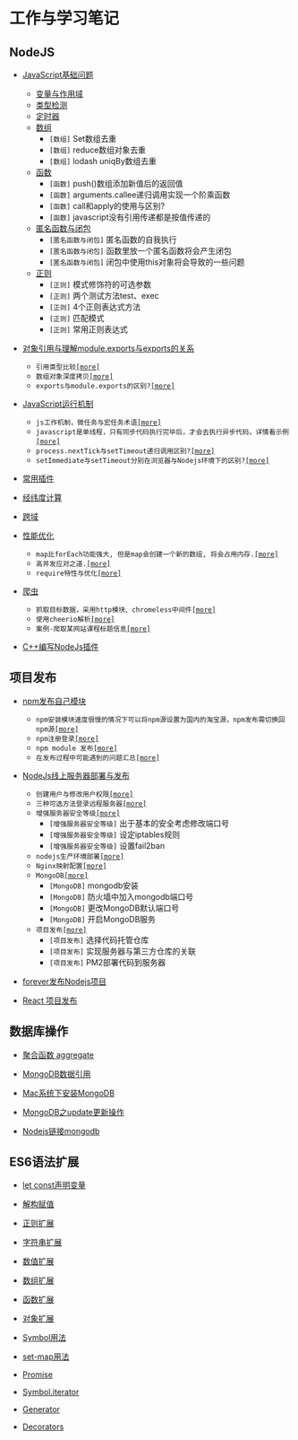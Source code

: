 # 工作与学习笔记

## NodeJS

* [JavaScript基础问题](/nodejs/base.md)
  - [变量与作用域](/nodejs/base.md#变量与作用域)
  - [类型检测](/nodejs/base.md#类型检测)
  - [定时器](/nodejs/base.md#定时器)
  - [数组](#数组)
     - `[数组]` Set数组去重
     - `[数组]` reduce数组对象去重
     - `[数组]` lodash uniqBy数组去重
  - [函数](/nodejs/base.md#函数)
      - `[函数]` push()数组添加新值后的返回值
      - `[函数]` arguments.callee递归调用实现一个阶乘函数
      - `[函数]` call和apply的使用与区别?
      - `[函数]` javascript没有引用传递都是按值传递的
  - [匿名函数与闭包](/nodejs/base.md#匿名函数与闭包)
      - `[匿名函数与闭包]` 匿名函数的自我执行
      - `[匿名函数与闭包]` 函数里放一个匿名函数将会产生闭包
      - `[匿名函数与闭包]` 闭包中使用this对象将会导致的一些问题
  - [正则](/nodejs/base.md#正则)
    - `[正则]` 模式修饰符的可选参数
    - `[正则]` 两个测试方法test、exec
    - `[正则]` 4个正则表达式方法
    - `[正则]` 匹配模式
    - `[正则]` 常用正则表达式

* [对象引用与理解module.exports与exports的关系](/nodejs/object_reference.md)
  - `引用类型比较`[`[more]`](/nodejs/object_reference.md#引用类型比较)
  - `数组对象深度拷贝`[`[more]`](/nodejs/object_reference.md#数组对象深度拷贝)
  - `exports与module.exports的区别?`[`[more]`](/nodejs/object_reference.md#exports与module.exports的区别)

* [JavaScript运行机制](/nodejs/operational_mechanism.md)
  - `js工作机制，微任务与宏任务术语`[`[more]`](/nodejs/operational_mechanism.md#js工作机制)
  - `javascript是单线程，只有同步代码执行完毕后，才会去执行异步代码，详情看示例`[`[more]`](/nodejs/operational_mechanism.md#例2)
  - `process.nextTick与setTimeout递归调用区别?`[`[more]`](/nodejs/operational_mechanism.md#process.nextTick与setTimeout递归调用区别)
  - `setImmediate与setTimeout分别在浏览器与Nodejs环境下的区别?`[`[more]`](/nodejs/operational_mechanism.md#setImmediate与setTimeout)

* [常用插件](/nodejs/plugins.md)

* [经纬度计算](/nodejs/distance.md)

* [跨域](/nodejs/cors.md)

* [性能优化](/nodejs/performance_optimization.md)
  - `map比forEach功能强大, 但是map会创建一个新的数组, 将会占用内存.`[`[more]`](/nodejs/performance_optimization.md#map与forEach)
  - `高并发应对之道.`[`[more]`](/nodejs/performance_optimization.md#高并发应对之道)
  - `require特性与优化`[`[more]`](/nodejs/performance_optimization.md#require特性与优化)

* [爬虫](/nodejs/creeper.md)
  - `抓取目标数据，采用http模块、chromeless中间件`[`[more]`](/nodejs/creeper.md#抓取目标数据)
  - `使用cheerio解析`[`[more]`](/nodejs/creeper.md#使用cheerio解析)
  - `案例-爬取某网站课程标题信息`[`[more]`](/nodejs/creeper.md#案例-爬取某网站课程标题信息)

* [C++编写NodeJs插件](/nodejs/c_addons.md)

## 项目发布

* [npm发布自己模块](/project-release/npm_deploy.md)
    - `npm安装模块速度很慢的情况下可以将npm源设置为国内的淘宝源，npm发布需切换回npm源`[`[more]`](/project-release/npm_deploy.md#npm源设置)
    - `npm注册登录`[`[more]`](/project-release/npm_deploy.md#npm注册登录)
    - `npm module 发布`[`[more]`](/project-release/npm_deploy.md#npm-module-发布)
    - `在发布过程中可能遇到的问题汇总`[`[more]`](/project-release/npm_deploy.md#可能遇到的问题)

* [NodeJs线上服务器部署与发布](/project-release/nodejs_deploy.md)
    - `创建用户与修改用户权限`[`[more]`](/project-release/nodejs_deploy.md#创建用户)
    - `三种可选方法登录远程服务器`[`[more]`](/project-release/nodejs_deploy.md#登录远程服务器)
    - `增强服务器安全等级`[`[more]`](/project-release/nodejs_deploy.md#增强服务器安全等级)
        - `[增强服务器安全等级]` 出于基本的安全考虑修改端口号
        - `[增强服务器安全等级]` 设定iptables规则
        - `[增强服务器安全等级]` 设置fail2ban
    - `nodejs生产环境部署`[`[more]`](/project-release/nodejs_deploy.md#nodejs生产环境部署)
    - `Nginx映射配置`[`[more]`](/project-release/nodejs_deploy.md#Nginx映射)
    - `MongoDB`[`[more]`](/project-release/nodejs_deploy.md#mongodb)
        - `[MongoDB]` mongodb安装
        - `[MongoDB]` 防火墙中加入mongodb端口号
        - `[MongoDB]` 更改MongoDB默认端口号
        - `[MongoDB]` 开启MongoDB服务
    - `项目发布`[`[more]`](/project-release/nodejs_deploy.md#项目发布)
        - `[项目发布]` 选择代码托管仓库
        - `[项目发布]` 实现服务器与第三方仓库的关联
        - `[项目发布]` PM2部署代码到服务器

* [forever发布Nodejs项目](/project-release/forever_deploy_nodejs.md)

* [React 项目发布](/project-release/react_deploy.md)

## 数据库操作

* [聚合函数 aggregate](/database/mongo_Aggregate.md)

* [MongoDB数据引用](https://github.com/Q-Angelo/Summarize/blob/master/database/mongo_dbref.md)

* [Mac系统下安装MongoDB](https://github.com/Q-Angelo/Summarize/blob/master/database/mongo_install.md)

* [MongoDB之update更新操作](https://github.com/Q-Angelo/Summarize/blob/master/database/mongo_update.md)

* [Nodejs链接mongodb](https://github.com/Q-Angelo/Summarize/blob/master/database/mongo_nodejs_link.md)

## ES6语法扩展

* [let const声明变量](https://github.com/Q-Angelo/Summarize/blob/master/ES6/1-let%20const.md)

* [解构赋值](https://github.com/Q-Angelo/Summarize/blob/master/ES6/2-%E7%BB%93%E6%9E%84%E8%B5%8B%E5%80%BC.md)

* [正则扩展](https://github.com/Q-Angelo/Summarize/blob/master/ES6/3-%E6%AD%A3%E5%88%99%E6%89%A9%E5%B1%95.md)

* [字符串扩展](https://github.com/Q-Angelo/Summarize/blob/master/ES6/4-%E5%AD%97%E7%AC%A6%E4%B8%B2%E6%89%A9%E5%B1%95.md)

* [数值扩展](https://github.com/Q-Angelo/Summarize/blob/master/ES6/5-%E6%95%B0%E5%80%BC%E6%89%A9%E5%B1%95.md)

* [数组扩展](https://github.com/Q-Angelo/Summarize/blob/master/ES6/6-%E6%95%B0%E7%BB%84%E6%89%A9%E5%B1%95.md)

* [函数扩展](https://github.com/Q-Angelo/Summarize/blob/master/ES6/7-%E5%87%BD%E6%95%B0%E6%89%A9%E5%B1%95.md)

* [对象扩展](https://github.com/Q-Angelo/Summarize/blob/master/ES6/8-%E5%AF%B9%E8%B1%A1%E6%89%A9%E5%B1%95.md)

* [Symbol用法](https://github.com/Q-Angelo/Summarize/blob/master/ES6/9-Symbol%E7%94%A8%E6%B3%95.md)

* [set-map用法](https://github.com/Q-Angelo/Summarize/blob/master/ES6/10-set-map%E7%94%A8%E6%B3%95.md)

* [Promise](https://github.com/Q-Angelo/Summarize/blob/master/ES6/13-Promise.md)

* [Symbol.iterator](https://github.com/Q-Angelo/Summarize/blob/master/ES6/14-Iterator.md)

* [Generator](https://github.com/Q-Angelo/Summarize/blob/master/ES6/15-Generator.md)

* [Decorators](https://github.com/Q-Angelo/Summarize/blob/master/ES6/16-Decorators.md)

